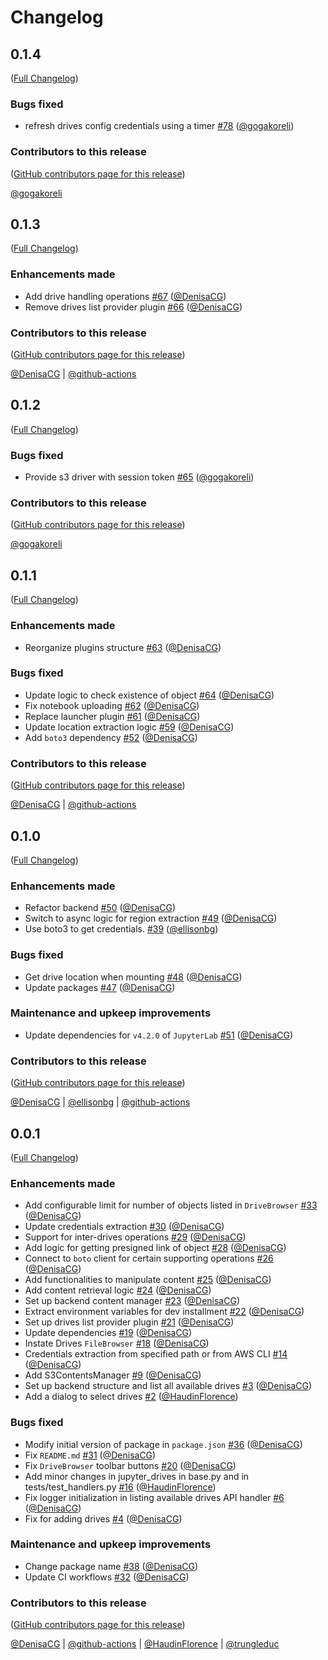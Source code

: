# Changelog

<!-- <START NEW CHANGELOG ENTRY> -->

## 0.1.4

([Full Changelog](https://github.com/QuantStack/jupyter-drives/compare/v0.1.3...ad898413e4d4c9db68c6dc466cbdd7eff6a6dc96))

### Bugs fixed

- refresh drives config credentials using a timer [#78](https://github.com/QuantStack/jupyter-drives/pull/78) ([@gogakoreli](https://github.com/gogakoreli))

### Contributors to this release

([GitHub contributors page for this release](https://github.com/QuantStack/jupyter-drives/graphs/contributors?from=2025-01-14&to=2025-02-26&type=c))

[@gogakoreli](https://github.com/search?q=repo%3AQuantStack%2Fjupyter-drives+involves%3Agogakoreli+updated%3A2025-01-14..2025-02-26&type=Issues)

<!-- <END NEW CHANGELOG ENTRY> -->

## 0.1.3

([Full Changelog](https://github.com/QuantStack/jupyter-drives/compare/v0.1.2...46817de58321fb8f2868abf8b7a69e62a0fadf21))

### Enhancements made

- Add drive handling operations [#67](https://github.com/QuantStack/jupyter-drives/pull/67) ([@DenisaCG](https://github.com/DenisaCG))
- Remove drives list provider plugin [#66](https://github.com/QuantStack/jupyter-drives/pull/66) ([@DenisaCG](https://github.com/DenisaCG))

### Contributors to this release

([GitHub contributors page for this release](https://github.com/QuantStack/jupyter-drives/graphs/contributors?from=2025-01-06&to=2025-01-14&type=c))

[@DenisaCG](https://github.com/search?q=repo%3AQuantStack%2Fjupyter-drives+involves%3ADenisaCG+updated%3A2025-01-06..2025-01-14&type=Issues) | [@github-actions](https://github.com/search?q=repo%3AQuantStack%2Fjupyter-drives+involves%3Agithub-actions+updated%3A2025-01-06..2025-01-14&type=Issues)

## 0.1.2

([Full Changelog](https://github.com/QuantStack/jupyter-drives/compare/v0.1.1...cf120affc369836154c4dd277493086c01dbe7f0))

### Bugs fixed

- Provide s3 driver with session token [#65](https://github.com/QuantStack/jupyter-drives/pull/65) ([@gogakoreli](https://github.com/gogakoreli))

### Contributors to this release

([GitHub contributors page for this release](https://github.com/QuantStack/jupyter-drives/graphs/contributors?from=2024-12-18&to=2025-01-06&type=c))

[@gogakoreli](https://github.com/search?q=repo%3AQuantStack%2Fjupyter-drives+involves%3Agogakoreli+updated%3A2024-12-18..2025-01-06&type=Issues)

## 0.1.1

([Full Changelog](https://github.com/QuantStack/jupyter-drives/compare/v0.1.0...f789bf757e92268a917954e5da4ee26d32c85af5))

### Enhancements made

- Reorganize plugins structure [#63](https://github.com/QuantStack/jupyter-drives/pull/63) ([@DenisaCG](https://github.com/DenisaCG))

### Bugs fixed

- Update logic to check existence of object [#64](https://github.com/QuantStack/jupyter-drives/pull/64) ([@DenisaCG](https://github.com/DenisaCG))
- Fix notebook uploading [#62](https://github.com/QuantStack/jupyter-drives/pull/62) ([@DenisaCG](https://github.com/DenisaCG))
- Replace launcher plugin [#61](https://github.com/QuantStack/jupyter-drives/pull/61) ([@DenisaCG](https://github.com/DenisaCG))
- Update location extraction logic [#59](https://github.com/QuantStack/jupyter-drives/pull/59) ([@DenisaCG](https://github.com/DenisaCG))
- Add `boto3` dependency [#52](https://github.com/QuantStack/jupyter-drives/pull/52) ([@DenisaCG](https://github.com/DenisaCG))

### Contributors to this release

([GitHub contributors page for this release](https://github.com/QuantStack/jupyter-drives/graphs/contributors?from=2024-12-13&to=2024-12-18&type=c))

[@DenisaCG](https://github.com/search?q=repo%3AQuantStack%2Fjupyter-drives+involves%3ADenisaCG+updated%3A2024-12-13..2024-12-18&type=Issues) | [@github-actions](https://github.com/search?q=repo%3AQuantStack%2Fjupyter-drives+involves%3Agithub-actions+updated%3A2024-12-13..2024-12-18&type=Issues)

## 0.1.0

([Full Changelog](https://github.com/QuantStack/jupyter-drives/compare/v0.0.1...26e504aec6122d9f4b2ab854f48f1cd102062b59))

### Enhancements made

- Refactor backend [#50](https://github.com/QuantStack/jupyter-drives/pull/50) ([@DenisaCG](https://github.com/DenisaCG))
- Switch to async logic for region extraction [#49](https://github.com/QuantStack/jupyter-drives/pull/49) ([@DenisaCG](https://github.com/DenisaCG))
- Use boto3 to get credentials. [#39](https://github.com/QuantStack/jupyter-drives/pull/39) ([@ellisonbg](https://github.com/ellisonbg))

### Bugs fixed

- Get drive location when mounting [#48](https://github.com/QuantStack/jupyter-drives/pull/48) ([@DenisaCG](https://github.com/DenisaCG))
- Update packages [#47](https://github.com/QuantStack/jupyter-drives/pull/47) ([@DenisaCG](https://github.com/DenisaCG))

### Maintenance and upkeep improvements

- Update dependencies for `v4.2.0` of `JupyterLab` [#51](https://github.com/QuantStack/jupyter-drives/pull/51) ([@DenisaCG](https://github.com/DenisaCG))

### Contributors to this release

([GitHub contributors page for this release](https://github.com/QuantStack/jupyter-drives/graphs/contributors?from=2024-12-06&to=2024-12-13&type=c))

[@DenisaCG](https://github.com/search?q=repo%3AQuantStack%2Fjupyter-drives+involves%3ADenisaCG+updated%3A2024-12-06..2024-12-13&type=Issues) | [@ellisonbg](https://github.com/search?q=repo%3AQuantStack%2Fjupyter-drives+involves%3Aellisonbg+updated%3A2024-12-06..2024-12-13&type=Issues) | [@github-actions](https://github.com/search?q=repo%3AQuantStack%2Fjupyter-drives+involves%3Agithub-actions+updated%3A2024-12-06..2024-12-13&type=Issues)

## 0.0.1

([Full Changelog](https://github.com/QuantStack/jupyter-drives/compare/be448fe336f6ba194b7723500045f35106d7ec0d...53539f11b278785939a35d83f4de9df826734a2c))

### Enhancements made

- Add configurable limit for number of objects listed in `DriveBrowser` [#33](https://github.com/QuantStack/jupyter-drives/pull/33) ([@DenisaCG](https://github.com/DenisaCG))
- Update credentials extraction [#30](https://github.com/QuantStack/jupyter-drives/pull/30) ([@DenisaCG](https://github.com/DenisaCG))
- Support for inter-drives operations [#29](https://github.com/QuantStack/jupyter-drives/pull/29) ([@DenisaCG](https://github.com/DenisaCG))
- Add logic for getting presigned link of object [#28](https://github.com/QuantStack/jupyter-drives/pull/28) ([@DenisaCG](https://github.com/DenisaCG))
- Connect to `boto` client for certain supporting operations [#26](https://github.com/QuantStack/jupyter-drives/pull/26) ([@DenisaCG](https://github.com/DenisaCG))
- Add functionalities to manipulate content [#25](https://github.com/QuantStack/jupyter-drives/pull/25) ([@DenisaCG](https://github.com/DenisaCG))
- Add content retrieval logic [#24](https://github.com/QuantStack/jupyter-drives/pull/24) ([@DenisaCG](https://github.com/DenisaCG))
- Set up backend content manager [#23](https://github.com/QuantStack/jupyter-drives/pull/23) ([@DenisaCG](https://github.com/DenisaCG))
- Extract environment variables for dev installment [#22](https://github.com/QuantStack/jupyter-drives/pull/22) ([@DenisaCG](https://github.com/DenisaCG))
- Set up drives list provider plugin [#21](https://github.com/QuantStack/jupyter-drives/pull/21) ([@DenisaCG](https://github.com/DenisaCG))
- Update dependencies [#19](https://github.com/QuantStack/jupyter-drives/pull/19) ([@DenisaCG](https://github.com/DenisaCG))
- Instate Drives `FileBrowser` [#18](https://github.com/QuantStack/jupyter-drives/pull/18) ([@DenisaCG](https://github.com/DenisaCG))
- Credentials extraction from specified path or from AWS CLI [#14](https://github.com/QuantStack/jupyter-drives/pull/14) ([@DenisaCG](https://github.com/DenisaCG))
- Add S3ContentsManager [#9](https://github.com/QuantStack/jupyter-drives/pull/9) ([@DenisaCG](https://github.com/DenisaCG))
- Set up backend structure and list all available drives [#3](https://github.com/QuantStack/jupyter-drives/pull/3) ([@DenisaCG](https://github.com/DenisaCG))
- Add a dialog to select drives [#2](https://github.com/QuantStack/jupyter-drives/pull/2) ([@HaudinFlorence](https://github.com/HaudinFlorence))

### Bugs fixed

- Modify initial version of package in `package.json` [#36](https://github.com/QuantStack/jupyter-drives/pull/36) ([@DenisaCG](https://github.com/DenisaCG))
- Fix `README.md` [#31](https://github.com/QuantStack/jupyter-drives/pull/31) ([@DenisaCG](https://github.com/DenisaCG))
- Fix `DriveBrowser` toolbar buttons [#20](https://github.com/QuantStack/jupyter-drives/pull/20) ([@DenisaCG](https://github.com/DenisaCG))
- Add minor changes in jupyter_drives in base.py and in tests/test_handlers.py [#16](https://github.com/QuantStack/jupyter-drives/pull/16) ([@HaudinFlorence](https://github.com/HaudinFlorence))
- Fix logger initialization in listing available drives API handler [#6](https://github.com/QuantStack/jupyter-drives/pull/6) ([@DenisaCG](https://github.com/DenisaCG))
- Fix for adding drives [#4](https://github.com/QuantStack/jupyter-drives/pull/4) ([@DenisaCG](https://github.com/DenisaCG))

### Maintenance and upkeep improvements

- Change package name [#38](https://github.com/QuantStack/jupyter-drives/pull/38) ([@DenisaCG](https://github.com/DenisaCG))
- Update CI workflows [#32](https://github.com/QuantStack/jupyter-drives/pull/32) ([@DenisaCG](https://github.com/DenisaCG))

### Contributors to this release

([GitHub contributors page for this release](https://github.com/QuantStack/jupyter-drives/graphs/contributors?from=2023-10-10&to=2024-12-06&type=c))

[@DenisaCG](https://github.com/search?q=repo%3AQuantStack%2Fjupyter-drives+involves%3ADenisaCG+updated%3A2023-10-10..2024-12-06&type=Issues) | [@github-actions](https://github.com/search?q=repo%3AQuantStack%2Fjupyter-drives+involves%3Agithub-actions+updated%3A2023-10-10..2024-12-06&type=Issues) | [@HaudinFlorence](https://github.com/search?q=repo%3AQuantStack%2Fjupyter-drives+involves%3AHaudinFlorence+updated%3A2023-10-10..2024-12-06&type=Issues) | [@trungleduc](https://github.com/search?q=repo%3AQuantStack%2Fjupyter-drives+involves%3Atrungleduc+updated%3A2023-10-10..2024-12-06&type=Issues)
